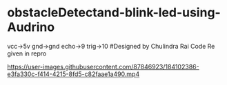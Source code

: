 # obstacleDetectand-blink-led-using-Audrino
 vcc->5v
 gnd->gnd
 echo->9
 trig->10
#Designed by Chulindra Rai
Code Re given in repro

https://user-images.githubusercontent.com/87846923/184102386-e3fa330c-f414-4215-8fd5-c82faae1a490.mp4

